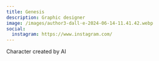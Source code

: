 ```yaml
---
title: Genesis
description: Graphic designer
image: /images/author3-dall·e-2024-06-14-11.41.42.webp
social:
  instagram: https://www.instagram.com/
---
```

Character created by AI
